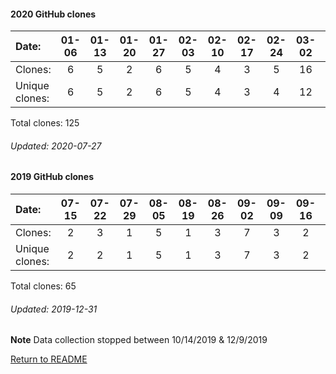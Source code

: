 #### 2020 GitHub clones
Date:             |       01-06   |       01-13   |       01-20   |       01-27   |       02-03   |       02-10   |       02-17   |       02-24   |       03-02   |       03-09   |       03-16   |       03-23   |       03-30   |       04-06  |  04-13  |  04-20  |  04-27  |  05-04  |  05-11  |  05-18  |  05-25  |  06-01  |  06-08  |  06-15  |  06-22  |  06-29  |  07-06  |  07-13  |  07-20
|:---             |:---:  |:---:  |:---:  |:---:  |:---:  |:---:  |:---:  |:---:  |:---:  |:---:  |:---:  |:---:  |:---:  |:---:  |:---:  |:---:  |:---:  |:---:  |:---:  |:---:  |:---:  |:---:  |:---:  |:---:  |:---:  |:---:  |:---:  |:---:  |:---:
Clones:           |       6       |       5       |       2       |       6       |       5       |       4       |       3       |       5       |       16      |       1       |       5       |       1       |       3       |       3      |  10     |  4      |  1      |  11     |  2      |  3      |  5      |  3      |  4      |  1      |  3      |  2      |  2      |  5      |  4
Unique            clones:  |       6       |       5       |       2       |       6       |       5       |       4       |       3       |       4       |       12      |       1       |       4       |       1       |       3       |      3  |      8  |      4  |      1  |      8  |      2  |      2  |      5  |      3  |      4  |      1  |      3  |      2  |      2  |      5  |      4

Total clones: 125
###### Updated: 2020-07-27

#### 2019 GitHub clones
Date:    |        07-15   |       07-22   |       07-29   |       08-05   |       08-19   |       08-26   |       09-02   |       09-09  |  09-16  |  09-23  |  10-07  |  10-14  |  12-09  |  12-16  |  12-23  |  12-30
|:---    |:---:   |:---:  |:---:  |:---:  |:---:  |:---:  |:---:  |:---:  |:---:  |:---:  |:---:  |:---:  |:---:  |:---:  |:---: |:---:
Clones:  |        2       |       3       |       1       |       5       |       1       |       3       |       7       |       3      |  2      |  3      |  4      |  3      |  6      |  5      |  8  | 9
Unique   clones:  |       2       |       2       |       1       |       5       |       1       |       3       |       7       |      3  |      2  |      3  |      4  |      3  |      6  |      5  |      8  | 9

Total clones: 65
###### Updated: 2019-12-31
**Note**  Data collection stopped between 10/14/2019 & 12/9/2019

[Return to README](https://github.com/BradleyA/Search-docker-registry-v2-script.1.0/blob/master/README.md#Search-docker-registry-v2-script)
